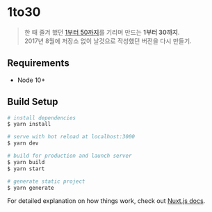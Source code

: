 # 1to30

> 한 때 즐겨 했던 [1부터 50까지](https://apps.apple.com/kr/app/1to50/id390866379)를 기리며 만드는 **1부터 30까지**.  
> 2017년 8월에 저장소 없이 날것으로 작성했던 버전을 다시 만들기.

## Requirements

* Node 10+

## Build Setup

``` bash
# install dependencies
$ yarn install

# serve with hot reload at localhost:3000
$ yarn dev

# build for production and launch server
$ yarn build
$ yarn start

# generate static project
$ yarn generate
```

For detailed explanation on how things work, check out [Nuxt.js docs](https://nuxtjs.org).
